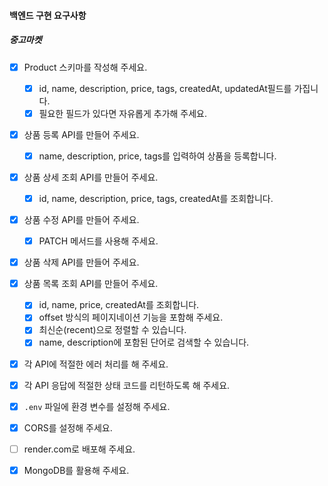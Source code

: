 #### 백엔드 구현 요구사항

##### 중고마켓

- [x] Product 스키마를 작성해 주세요.

  - [x] id, name, description, price, tags, createdAt, updatedAt필드를 가집니다.
  - [x] 필요한 필드가 있다면 자유롭게 추가해 주세요.

- [x] 상품 등록 API를 만들어 주세요.

  - [x] name, description, price, tags를 입력하여 상품을 등록합니다.

- [x] 상품 상세 조회 API를 만들어 주세요.

  - [x] id, name, description, price, tags, createdAt를 조회합니다.

- [x] 상품 수정 API를 만들어 주세요.

  - [x] PATCH 메서드를 사용해 주세요.

- [x] 상품 삭제 API를 만들어 주세요.

- [x] 상품 목록 조회 API를 만들어 주세요.

  - [x] id, name, price, createdAt를 조회합니다.
  - [x] offset 방식의 페이지네이션 기능을 포함해 주세요.
  - [x] 최신순(recent)으로 정렬할 수 있습니다.
  - [x] name, description에 포함된 단어로 검색할 수 있습니다.

- [x] 각 API에 적절한 에러 처리를 해 주세요.

- [x] 각 API 응답에 적절한 상태 코드를 리턴하도록 해 주세요.

- [x] `.env` 파일에 환경 변수를 설정해 주세요.

- [x] CORS를 설정해 주세요.

- [ ] render.com로 배포해 주세요.

- [x] MongoDB를 활용해 주세요.
